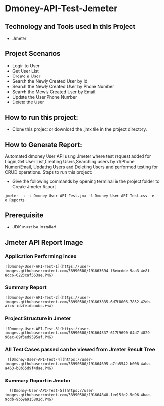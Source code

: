 # Dmoney-API-Test-Jemeter

## Technology and Tools used in this Project
- Jmeter

## Project Scenarios
- Login to User
- Get User List
- Create a User
- Search the Newly Created User by Id
- Search the Newly Created User by Phone Number
- Search the Mewly Created User by Email
- Update the User Phone Number
- Delete the User

## How to run this project:
 - Clone this project or download the .jmx file in the project directory.

## How to Generate Report: 
 Automated dmoney User API using Jmeter where test request added for Login,Get User List,Creating Users,Searching users by Id/Phone Numer/Email, Updating Users and Deleting Users and performed testing for CRUD operations. 
 Steps to run this project:
 - Give the following commands by opening terminal in the project folder to Create Jmeter Report
 ```
jmeter -n -t Dmoney-User-API-Test.jmx -l Dmoney-User-API-Test.csv -e -o Reports
 ```
 
 ## Prerequisite
  - JDK must be installed
  
  ## Jmeter API Report Image
  
  ### Application Performing Index
  
    ![Dmoney-User-API-Test-1](https://user-images.githubusercontent.com/58990500/193663694-f6ebcdde-9aa3-4e8f-8dc6-0223caf563ae.PNG)
       
  ### Summary Report
  
    ![Dmoney-User-API-Test-2](https://user-images.githubusercontent.com/58990500/193663835-6d7f8006-7852-42db-a7c8-1d2fe1dba8bc.PNG)     
        
  ### Project Structure in Jmeter
  
    ![Dmoney-User-API-Test-3](https://user-images.githubusercontent.com/58990500/193664337-617f9690-04d7-4829-96ec-89f3ed9595af.PNG)
        
  ### All Test Cases passed can be viewed from Jmeter Result Tree
  
     ![Dmoney-User-API-Test-4](https://user-images.githubusercontent.com/58990500/193664695-a7fa5542-b008-4aba-a463-b8b55d9f4dae.PNG)
         
  ### Summary Report in Jmeter
       
      ![Dmoney-User-API-Test-5](https://user-images.githubusercontent.com/58990500/193664848-1ee15fd2-5d96-4bae-9cdb-9b59a915802d.PNG)
